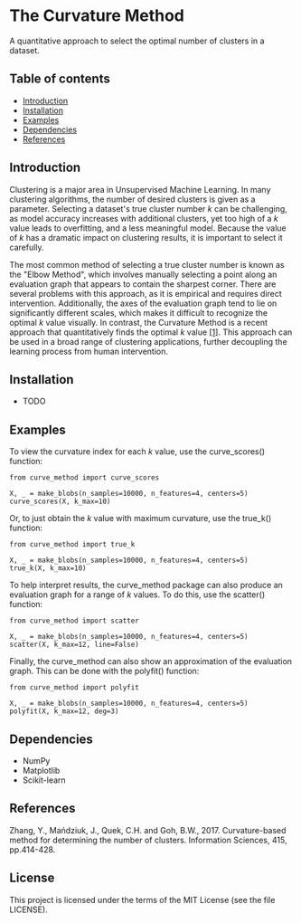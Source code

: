 # The Curvature Method

A quantitative approach to select the optimal number of clusters in a dataset.

## Table of contents
* [Introduction](#introduction)
* [Installation](#installation)
* [Examples](#examples)
* [Dependencies](#dependencies)
* [References](#references)

## Introduction

Clustering is a major area in Unsupervised Machine Learning. In many
clustering algorithms, the number of desired clusters is given as a
parameter. Selecting a dataset's true cluster number _k_ can be 
challenging, as model accuracy increases with additional clusters, yet 
too high of a _k_ value leads to overfitting, and a less meaningful model. 
Because the value of _k_ has a dramatic impact on clustering results, 
it is important to select it carefully.

The most common method of selecting a true cluster number is known as
the "Elbow Method", which involves manually selecting a point along an
evaluation graph that appears to contain the sharpest corner. There are
several problems with this approach, as it is empirical and requires direct
intervention. Additionally, the axes of the evaluation graph tend to lie on 
significantly different scales, which makes it difficult to recognize the 
optimal _k_ value visually. In contrast, the Curvature Method is a recent 
approach that quantitatively finds the optimal _k_ value [[1]](#1). This 
approach can be used in a broad range of clustering applications, further 
decoupling the learning process from human intervention.

## Installation
* TODO

## Examples
To view the curvature index for each _k_ value, use the curve_scores() 
function:
```
from curve_method import curve_scores

X, _ = make_blobs(n_samples=10000, n_features=4, centers=5)
curve_scores(X, k_max=10)
```

Or, to just obtain the _k_ value with maximum curvature, use the true_k()
function:
```
from curve_method import true_k

X, _ = make_blobs(n_samples=10000, n_features=4, centers=5)
true_k(X, k_max=10)
```

To help interpret results, the curve_method package can also produce an 
evaluation graph for a range of _k_ values. To do this, use the scatter() 
function:
```
from curve_method import scatter

X, _ = make_blobs(n_samples=10000, n_features=4, centers=5)
scatter(X, k_max=12, line=False)
```

Finally, the curve_method can also show an approximation of the evaluation 
graph. This can be done with the polyfit() function:
```
from curve_method import polyfit

X, _ = make_blobs(n_samples=10000, n_features=4, centers=5)
polyfit(X, k_max=12, deg=3)
```

## Dependencies
* NumPy
* Matplotlib
* Scikit-learn

## References
<a name="1"></a>
Zhang, Y., Mańdziuk, J., Quek, C.H. and Goh, B.W., 2017.
Curvature-based method for determining the number of clusters.
Information Sciences, 415, pp.414-428.

## License
This project is licensed under the terms of the MIT License (see the file LICENSE).